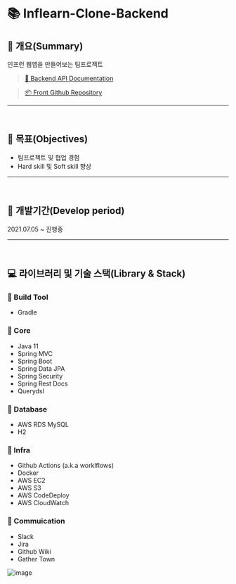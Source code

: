 # 📚 Inflearn-Clone-Backend

## 📖 개요(Summary)

인프런 웹앱을 만들어보는 팀프로젝트

> [📜 Backend API Documentation](http://ec2-3-34-236-174.ap-northeast-2.compute.amazonaws.com/docs/api/index.html )

> [📦 Front Github Repository](https://github.com/MinwooJJ/inflearn-clone-front)

---

<br />

## 🎯 목표(Objectives) 

- 팀프로젝트 및 협업 경험
- Hard skill 및 Soft skill 향상

---

<br />

## 📆 개발기간(Develop period)

2021.07.05 ~ 진행중

---

<br />

## 💻 라이브러리 및 기술 스택(Library & Stack)


### 🔧 Build Tool
- Gradle

### 🔧 Core
- Java 11
- Spring MVC
- Spring Boot
- Spring Data JPA
- Spring Security
- Spring Rest Docs
- Querydsl

### 🔧 Database
- AWS RDS MySQL
- H2

### 🔧 Infra
- Github Actions (a.k.a worklflows)
- Docker
- AWS EC2
- AWS S3
- AWS CodeDeploy
- AWS CloudWatch

### 🔧 Commuication
- Slack
- Jira
- Github Wiki
- Gather Town

![image](https://user-images.githubusercontent.com/60773356/128631429-8ab1d060-b276-4809-ba8b-920f015d2274.png)






